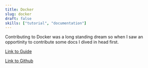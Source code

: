 ```yaml
---
title: Docker
slug: docker
draft: false
skills: ["tutorial", "documentation"]
---
```



Contributing to Docker was a long standing dream so when I saw an opportinity to contribute some docs I dived in head first. 

[Link to Guide](https://docker.github.io/get-involved/docs/communityleaders/eventhandbooks/python/)

[Link to Github](https://github.com/docker/get-involved/pulls?q=author%3Abhavaniravi+)

